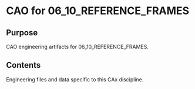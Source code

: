 # CAO for 06_10_REFERENCE_FRAMES

## Purpose
CAO engineering artifacts for 06_10_REFERENCE_FRAMES.

## Contents
Engineering files and data specific to this CAx discipline.
